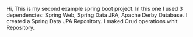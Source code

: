 Hi,
This is my second example spring boot project.
In this one I used 3 dependencies: Spring Web, Spring Data JPA, Apache Derby Database.
I created a Spring Data JPA Repository.
I maked Crud operations whit Repository.
